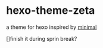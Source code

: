 # hexo-theme-zeta
a theme for hexo inspired by [minimal](https://github.com/orderedlist/minimal)

[]finish it during sprin break?

